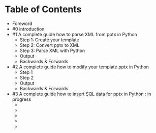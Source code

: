 
# Table of Contents



<ul>
<li>Foreword</li>
<li>#0 introduction</li>
<li>#1 A complete guide how to parse XML from pptx in Python
<ul>
<li>Step 1: Create your template</li>
<li>Step 2: Convert pptx to XML</li>
<li>Step 3: Parse XML with Python</li>
<li>Output</li>
<li>Backwards &amp; Forwards</li>
</ul>
</li>
<li>#2 A complete guide how to modify your template pptx in Python
<ul>
<li>Step 1</li>
<li>Step 2</li>
<li>Output</li>
<li>Backwards &amp; Forwards</li>
</ul>
</li>
<li>#3 A complete guide how to insert SQL data for pptx in Python : in progress
<ul>
<li></li>
<li></li>
<li><code></code></li>
<li></li>
<li></li>
</ul>
</li>
</ul>
